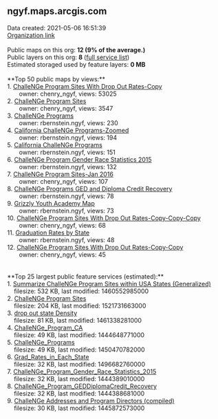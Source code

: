 <h2>ngyf.maps.arcgis.com</h2> Data created: 2021-05-06 16:51:39 <br /><a target='new' href='https://ngyf.maps.arcgis.com'>Organization link</a><br /><br />Public maps on this org: <b>12 (9% of the average.)</b><br />Public layers on this org: <b>8 </b>(<a target='new' href='https://services.arcgis.com/c2x3ll8cpFj4k8dR/ArcGIS/rest/services'>full service list</a>)<br />Estimated storaged used by feature layers: <b>0 MB</b><br /><br />**Top 50 public maps by views:**<br />  1. <a target='new' href='https://www.arcgis.com/home/item.html?id=a5c00af161e141039dfd6fd78ad9aabd'>ChalleNGe Program Sites With Drop Out Rates-Copy</a> <br />  &nbsp;&nbsp;&nbsp;&nbsp; &nbsp;&nbsp;owner: chenry_ngyf, views: 53025<br />  2. <a target='new' href='https://www.arcgis.com/home/item.html?id=1825ecbdef4449d8b0a61584efc3e03a'>ChalleNGe Program Sites</a> <br />  &nbsp;&nbsp;&nbsp;&nbsp; &nbsp;&nbsp;owner: chenry_ngyf, views: 3547<br />  3. <a target='new' href='https://www.arcgis.com/home/item.html?id=78409d88a15b40c4969e5508276861bf'>ChalleNGe Programs</a> <br />  &nbsp;&nbsp;&nbsp;&nbsp; &nbsp;&nbsp;owner: rbernstein.ngyf, views: 230<br />  4. <a target='new' href='https://www.arcgis.com/home/item.html?id=2a49ec57f7f544b684aab900979a15c0'>California ChalleNGe Programs-Zoomed</a> <br />  &nbsp;&nbsp;&nbsp;&nbsp; &nbsp;&nbsp;owner: rbernstein.ngyf, views: 194<br />  5. <a target='new' href='https://www.arcgis.com/home/item.html?id=44229b0f1849448e90a36df9517731f2'>California ChalleNGe Programs</a> <br />  &nbsp;&nbsp;&nbsp;&nbsp; &nbsp;&nbsp;owner: rbernstein.ngyf, views: 151<br />  6. <a target='new' href='https://www.arcgis.com/home/item.html?id=febb19d530a94e329c7e6c708982bec9'>ChalleNGe Program Gender Race Statistics 2015</a> <br />  &nbsp;&nbsp;&nbsp;&nbsp; &nbsp;&nbsp;owner: rbernstein.ngyf, views: 132<br />  7. <a target='new' href='https://www.arcgis.com/home/item.html?id=7c66f79afc9a4980ac1ee2469d3f8423'>ChalleNGe Program Sites-Jan 2016</a> <br />  &nbsp;&nbsp;&nbsp;&nbsp; &nbsp;&nbsp;owner: chenry_ngyf, views: 107<br />  8. <a target='new' href='https://www.arcgis.com/home/item.html?id=fcd22993b8974b7ba29beae455331409'>ChalleNGe Programs GED and Diploma Credit Recovery</a> <br />  &nbsp;&nbsp;&nbsp;&nbsp; &nbsp;&nbsp;owner: rbernstein.ngyf, views: 78<br />  9. <a target='new' href='https://www.arcgis.com/home/item.html?id=8522ae3cd7bd4c9584076a76a653ad45'>Grizzly Youth Academy Map</a> <br />  &nbsp;&nbsp;&nbsp;&nbsp; &nbsp;&nbsp;owner: rbernstein.ngyf, views: 73<br />  10. <a target='new' href='https://www.arcgis.com/home/item.html?id=f95713f5f0ef4f4dbbf1a1f36846d534'>ChalleNGe Program Sites With Drop Out Rates-Copy-Copy-Copy</a> <br />  &nbsp;&nbsp;&nbsp;&nbsp; &nbsp;&nbsp;owner: chenry_ngyf, views: 68<br />  11. <a target='new' href='https://www.arcgis.com/home/item.html?id=960549063a81475786e0294f1a7418ec'>Graduation Rates by State</a> <br />  &nbsp;&nbsp;&nbsp;&nbsp; &nbsp;&nbsp;owner: rbernstein.ngyf, views: 48<br />  12. <a target='new' href='https://www.arcgis.com/home/item.html?id=2ca22844510d40d3ae6550d19a6480c7'>ChalleNGe Program Sites With Drop Out Rates-Copy-Copy</a> <br />  &nbsp;&nbsp;&nbsp;&nbsp; &nbsp;&nbsp;owner: chenry_ngyf, views: 45<br /><br /><br />**Top 25 largest public feature services (estimated):**<br /> 1. <a target='new' href='https://www.arcgis.com/home/item.html?id=966abb659f4642f4bf66f74984efbd69'>Summarize ChalleNGe Program Sites within USA States (Generalized)</a><br /> &nbsp;&nbsp;&nbsp;&nbsp;filesize: 532 KB, last modified: 1460552985000<br /> 2. <a target='new' href='https://www.arcgis.com/home/item.html?id=46b7ce037db0445f89fda5d3ea19d5b5'>ChalleNGe Program Sites</a><br /> &nbsp;&nbsp;&nbsp;&nbsp;filesize: 204 KB, last modified: 1521731663000<br /> 3. <a target='new' href='https://www.arcgis.com/home/item.html?id=c2db6d36149446da9ed9cd8c81b4345a'>drop out state Density</a><br /> &nbsp;&nbsp;&nbsp;&nbsp;filesize: 81 KB, last modified: 1461338281000<br /> 4. <a target='new' href='https://www.arcgis.com/home/item.html?id=0127b6e241d14f83981460a6421225eb'>ChalleNGe_Program_CA</a><br /> &nbsp;&nbsp;&nbsp;&nbsp;filesize: 49 KB, last modified: 1444648771000<br /> 5. <a target='new' href='https://www.arcgis.com/home/item.html?id=1200020682f5449e8f96382d64568f0d'>ChalleNGe_Programs</a><br /> &nbsp;&nbsp;&nbsp;&nbsp;filesize: 49 KB, last modified: 1450470782000<br /> 6. <a target='new' href='https://www.arcgis.com/home/item.html?id=c9af18db72554b3fba35ea3b9b430b12'>Grad_Rates_in_Each_State</a><br /> &nbsp;&nbsp;&nbsp;&nbsp;filesize: 32 KB, last modified: 1496682760000<br /> 7. <a target='new' href='https://www.arcgis.com/home/item.html?id=abbfb5d4dcc6432d80178841dff0d2e5'>ChalleNGe_Program_Gender_Race_Statistics_2015</a><br /> &nbsp;&nbsp;&nbsp;&nbsp;filesize: 32 KB, last modified: 1444389010000<br /> 8. <a target='new' href='https://www.arcgis.com/home/item.html?id=0ddb58140fcc4562ac8ce341c85e1912'>ChalleNGe_Program_GEDDiplomaCredit_Recovery</a><br /> &nbsp;&nbsp;&nbsp;&nbsp;filesize: 32 KB, last modified: 1444388681000<br /> 9. <a target='new' href='https://www.arcgis.com/home/item.html?id=911538cd49544c9b974df44310831b58'>ChalleNGe Addresses and Program Directors (compiled)</a><br /> &nbsp;&nbsp;&nbsp;&nbsp;filesize: 30 KB, last modified: 1445872573000<br />